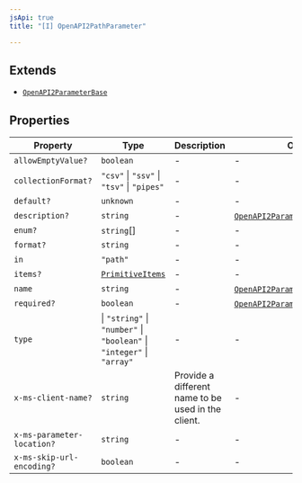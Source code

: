 ```yaml
---
jsApi: true
title: "[I] OpenAPI2PathParameter"

---
```

## Extends

- [`OpenAPI2ParameterBase`](OpenAPI2ParameterBase.md)

## Properties

| Property | Type | Description | Overrides | Inherited from |
| ------ | ------ | ------ | ------ | ------ |
| `allowEmptyValue?` | `boolean` | - | - | - |
| `collectionFormat?` | `"csv"` \| `"ssv"` \| `"tsv"` \| `"pipes"` | - | - | - |
| `default?` | `unknown` | - | - | - |
| `description?` | `string` | - | [`OpenAPI2ParameterBase`](OpenAPI2ParameterBase.md).`description` | - |
| `enum?` | `string`[] | - | - | - |
| `format?` | `string` | - | - | - |
| `in` | `"path"` | - | - | - |
| `items?` | [`PrimitiveItems`](PrimitiveItems.md) | - | - | - |
| `name` | `string` | - | [`OpenAPI2ParameterBase`](OpenAPI2ParameterBase.md).`name` | - |
| `required?` | `boolean` | - | [`OpenAPI2ParameterBase`](OpenAPI2ParameterBase.md).`required` | - |
| `type` | \| `"string"` \| `"number"` \| `"boolean"` \| `"integer"` \| `"array"` | - | - | - |
| `x-ms-client-name?` | `string` | Provide a different name to be used in the client. | - | [`OpenAPI2ParameterBase`](OpenAPI2ParameterBase.md).`x-ms-client-name` |
| `x-ms-parameter-location?` | `string` | - | - | [`OpenAPI2ParameterBase`](OpenAPI2ParameterBase.md).`x-ms-parameter-location` |
| `x-ms-skip-url-encoding?` | `boolean` | - | - | - |
